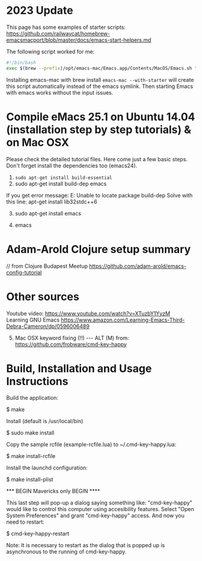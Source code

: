 # 2023 Update

This page has some examples of starter scripts: https://github.com/railwaycat/homebrew-emacsmacport/blob/master/docs/emacs-start-helpers.md

The following script worked for me:

```bash
#!/bin/bash
exec $(brew --prefix)/opt/emacs-mac/Emacs.app/Contents/MacOS/Emacs.sh "$@"
```

Installing emacs-mac with brew install `emacs-mac --with-starter` will create this script automatically instead of the emacs symlink. Then starting Emacs with emacs works without the input issues.


# Compile eMacs 25.1 on Ubuntu 14.04 (installation step by step tutorials) & on Mac OSX
Please check the detailed tutorial files. 
Here come just a few basic steps. Don't forget install the dependencies too (emacs24).


1) ```sudo apt-get install build-essential```
2) sudo apt-get install build-dep emacs

If you get error message: E: Unable to locate package build-dep
Solve with this line: apt-get install lib32stdc++6 

3) sudo apt-get install emacs

4) emacs

# Adam-Arold Clojure setup summary 
// from Clojure Budapest Meetup
https://github.com/adam-arold/emacs-config-tutorial


# Other sources
Youtube video: https://www.youtube.com/watch?v=XTuzbY1YyzM </br>
Learning GNU Emacs https://www.amazon.com/Learning-Emacs-Third-Debra-Cameron/dp/0596006489

5) Mac OSX keyword fixing (!!) --- ALT (M)
from: https://github.com/frobware/cmd-key-happy

Build, Installation and Usage Instructions
==========================================

Build the application:

  $ make

Install (default is /usr/local/bin)

  $ sudo make install

Copy the sample rcfile (example-rcfile.lua) to ~/.cmd-key-happy.lua:

  $ make install-rcfile

Install the launchd configuration:

  $ make install-plist

*** BEGIN Mavericks only BEGIN ****

This last step will pop-up a dialog saying something like:
"cmd-key-happy" would like to control this computer using accesibility
features. Select "Open System Preferences" and grant "cmd-key-happy"
access.  And now you need to restart:

  $ cmd-key-happy-restart

Note: It is necessary to restart as the dialog that is popped up is
asynchronous to the running of cmd-key-happy.

